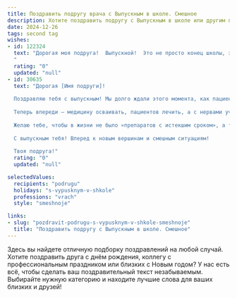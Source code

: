 ```yaml
---
title: Поздравить подругу врача с Выпускным в школе. Смешное
description: Хотите поздравить подругу с Выпускным в школе или другим праздником? Наш ИИ создаст незабываемое поздравление, а вы обязательно выделитесь среди других.  
date: 2024-12-26
tags: second tag
wishes:
- id: 122324
  text: "Дорогая моя подруга!  Выпускной!  Это не просто конец школы, это начало долгой и, надеюсь, не слишком кровавой карьеры врача!  Пусть твоя жизнь будет наполнена не только пациентами, но и радостью, успехом и, конечно, хорошим кофе -  ведь без него никакой диагноз не поставишь!  Поздравляю тебя с этим важным этапом и желаю, чтобы твоя медицинская практика была успешной, а скальпель всегда оставался острым (но только в операционной!).  В добрый путь, будущий доктор-супермен!
  "
  rating: "0"
  updated: "null"
- id: 30635
  text: "Дорогая [Имя подруги]!
  
  Поздравляю тебя с выпускным! Мы долго ждали этого момента, как пациент ждет результата анализов, и вот он, наконец, настал! Ты теперь не просто школьница, а настоящая выпускница!
  
  Теперь впереди – медицину осваивать, пациентов лечить, а с нервами учителей справляться! Помни, что лучший способ запомнить анатомию – это записывать все на стенах!
  
  Желаю тебе, чтобы в жизни не было «препаратов с истекшим сроком», а только свежих идей и ярких эмоций! Пусть успех сопутствует тебе в каждой «операции» на пути к мечте! А еще помни: лучший способ расслабиться после долгого учебного дня – это не только гомоцистеин, но и хорошая компания друзей!
  
  С выпускным тебя! Вперед к новым вершинам и смешным ситуациям!
  
  Твоя подруга!"
  rating: "0"
  updated: "null"

selectedValues:
  recipients: "podrugu"
  holidays: "s-vypusknym-v-shkole"
  professions: "vrach"
  style: "smeshnoje"

links:
- slug: "pozdravit-podrugu-s-vypusknym-v-shkole-smeshnoje"
  title: "Поздравить подругу с Выпускным в школе. Смешное"
---
```


Здесь вы найдете отличную подборку поздравлений на любой случай.
Хотите поздравить друга с днём рождения, коллегу с профессиональным праздником или близких с Новым годом? У нас есть всё, чтобы сделать ваш поздравительный текст незабываемым. Выбирайте нужную категорию и находите лучшие слова для ваших близких и друзей!
